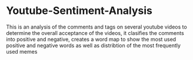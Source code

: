 # Youtube-Sentiment-Analysis

This is an analysis of the comments and tags on several youtube videos to determine the overall acceptance of the videos, it clasifies the comments into positive and negative, creates a word map to show the most used positive and negative words as well as distribtion of the most frequently used memes
